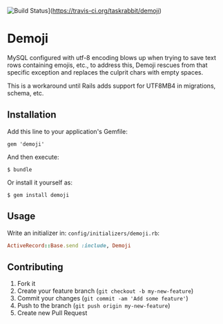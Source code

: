 ![Build Status](https://travis-ci.org/taskrabbit/demoji.svg?branch=master)](https://travis-ci.org/taskrabbit/demoji)

# Demoji

MySQL configured with utf-8 encoding blows up when trying to save text rows containing emojis, etc., to address this, Demoji rescues from that specific exception and replaces the culprit chars with empty spaces.

This is a workaround until Rails adds support for UTF8MB4 in migrations, schema, etc.

## Installation

Add this line to your application's Gemfile:

    gem 'demoji'

And then execute:

    $ bundle

Or install it yourself as:

    $ gem install demoji

## Usage

Write an initializer in: `config/initializers/demoji.rb`:

```ruby
ActiveRecord::Base.send :include, Demoji
```

## Contributing

1. Fork it
2. Create your feature branch (`git checkout -b my-new-feature`)
3. Commit your changes (`git commit -am 'Add some feature'`)
4. Push to the branch (`git push origin my-new-feature`)
5. Create new Pull Request
